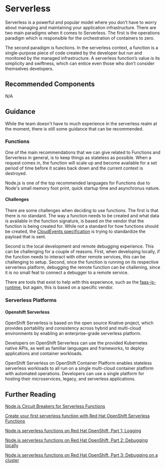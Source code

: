 # Serverless

Serverless is a powerful and popular model where you don’t have to worry about managing and maintaining your application infrastructure. There are two main paradigms when it comes to Serverless.  The first is the operations paradigm which is responsible for the orchestration of containers to zero.

The second paradigm is functions.  In the serverless context, a function is a single-purpose piece of code created by the developer but run and monitored by the managed infrastructure. A serverless function’s value is its simplicity and swiftness, which can entice even those who don’t consider themselves developers.


## Recommended Components

N/A

## Guidance

While the team doesn't have to much experience in the serverless realm at the moment, there is still some guidance that can be recommended.

### Functions

One of the main recommendations that we can give related to Functions and Serverless in general, is to keep things as stateless as possible.  When a request comes in, the function will scale up and become available for a set period of time before it scales back down and the current context is destroyed.

Node.js is one of the top recommended languages for Functions due to Node's small memory foot print, quick startup time and asynchronus nature.

#### Challenges

There are some challenges when deciding to use functions.  The first is that there is no standard.  The way a function needs to be created and what data is available in the function signature, is based on the vendor that the function is being created for.  While not a standard for how functions should be created, the [CloudEvents specification](https://github.com/cloudevents/spec) is trying to standardize the payload that is sent.

Second is the local development and remote debugging experience.  This can be challenging for a couple of reasons.  First, when developing locally, if the function needs to interact with other remote services, this can be challenging to setup.  Second, once the function is running on its respective serverless platform, debugging the remote function can be challening, since it is no small feat to connect a debugger to a remote service.

There are tools that exist to help with this experience, such as the [faas-js-runtime](https://www.npmjs.com/package/faas-js-runtime), but again, this is based on a specific vendor.

### Serverless Platforms

#### Openshift Serverless

OpenShift Serverless is based on the open source Knative project, which provides portability and consistency across hybrid and multi-cloud environments by enabling an enterprise-grade serverless platform.

Developers on OpenShift Serverless can use the provided Kubernetes native APIs, as well as familiar languages and frameworks, to deploy applications and container workloads.

OpenShift Serverless on OpenShift Container Platform enables stateless serverless workloads to all run on a single multi-cloud container platform with automated operations. Developers can use a single platform for hosting their microservices, legacy, and serverless applications.

<!--
#### Apache OpenWhisk

TODO

#### AWS Lambda

TODO

#### Akamai EdgeWorkers

TODO

#### Cloudflare Workers

TODO

#### Fastly Compute@Edge

TODO

-->

## Further Reading

[Node.js Circuit Breakers for Serverless Functions](https://developers.redhat.com/articles/2021/09/15/nodejs-circuit-breakers-serverless-functions)

[Create your first serverless function with Red Hat OpenShift Serverless Functions](https://developers.redhat.com/blog/2021/01/04/create-your-first-serverless-function-with-red-hat-openshift-serverless-functions#)

[Node.js serverless functions on Red Hat OpenShift, Part 1: Logging](https://developers.redhat.com/articles/2021/07/01/nodejs-serverless-functions-red-hat-openshift-part-1-logging)

[Node.js serverless functions on Red Hat OpenShift, Part 2: Debugging locally](https://developers.redhat.com/articles/2021/07/13/nodejs-serverless-functions-red-hat-openshift-part-2-debugging-locally)

[Node.js serverless functions on Red Hat OpenShift, Part 3: Debugging on a cluster](https://developers.redhat.com/articles/2021/12/08/nodejs-serverless-functions-red-hat-openshift-part-3-debugging-cluster)

